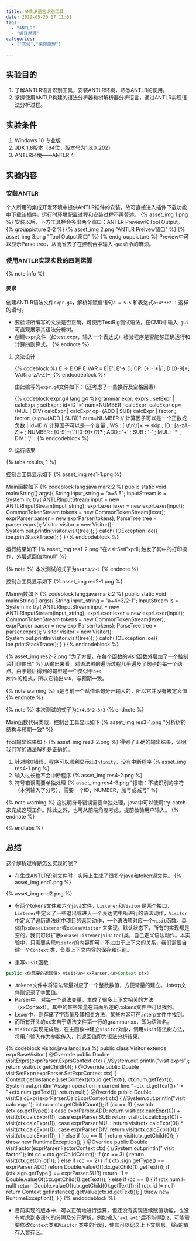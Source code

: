 ```yaml
---
title: ANTLR语言识别工具 
date: 2019-05-20 17:11:01 
tags:
  - "ANTLR"
  - "编译原理"
categories:
  - ["实验","编译原理"]

---
```


## 实验目的

1. 了解ANTLR语言识别工具，安装ANTLR环境，熟悉ANTLR的使用。
2. 掌握使用ANTLR构建的语法分析器和树解析器分析语言，通过ANTLR实现语法分析过程。

<!-- more -->

## 实验条件

1. Windows 10 专业版
2. JDK 1.8版本（64位，版本号为1.8.0_202）
3. ANTLR环境——ANTLR 4

## 实验内容

### 安装ANTLR

个人所用的集成开发环境中提供ANTLR插件的安装，故可直接进入插件下载功能中下载该插件。运行时环境配置过程和安装过程不再赘述。 {% asset_img 1.png %} 安装以后，下方工具栏会多出两个窗口：ANTLR
Preview和Tool Output。 {% grouppicture 2-2 %} {% asset_img 2.png "ANTLR Preivew窗口" %} {% asset_img 3.png "Tool Output窗口"
%} {% endgrouppicture %} Preview中可以显示Parse tree，从而省去了在控制台中输入`-gui`命令的麻烦。

### 使用ANTLR实现实数的四则运算

{% note info %}

#### 要求

创建ANTLR语法文件`expr.g4`，解析如赋值语句`a = 5.5` 和表达式`a+4*3÷2-1` 这样的语句。

- 要验证所编写的文法是否正确，可使用TestRig测试语法，在CMD中输入<code>-gui</code>可直观展示其语法分析树。
- 创建expr文件（如test.expr，输入一个表达式）检验程序是否能够正确运行和计算四则算式。 {% endnote %}

1. 文法设计

   {% codeblock %} E -> E OP E|VAR = E|E'; E'-> D; OP: [+|-|*|/]; D:[0-9]+; VAR:[a-zA-Z]+; {% endcodeblock %}

   由此编写的`expr.g4`文件如下：（还考虑了一些换行及空格因素）

   {% codeblock expr.g4 lang:g4 %} grammar expr; exprs : setExpr | calcExpr ; setExpr : id=ID '=' num=NUMBER ; calcExpr:
   calcExpr op=(MUL | DIV) calcExpr | calcExpr op=(ADD | SUB) calcExpr | factor ; factor: (sign=(ADD | SUB))? num=NUMBER
   // 计算因子可以是一个正数或负数 | id=ID // 计算因子可以是一个变量 ; WS : [ \t\n\r]+ -> skip ; ID : [a-zA-Z]+ ; NUMBER : [0-9]+('.'([0-9]+)?)?
   ; ADD : '+' ; SUB : '-' ; MUL : '*' ; DIV : '/' ; {% endcodeblock %}

2. 运行结果

{% tabs results, 1 %}
<!-- tab 赋值语句 -->
控制台工具显示如下 {% asset_img res1-1.png %}

Main函数如下 {% codeblock lang:java mark:2 %} public static void main(String[] args){ String input_string = "a=5.5";
InputStream is = System.in; try{ ANTLRInputStream input = new ANTLRInputStream(input_string); exprLexer lexer = new
exprLexer(input); CommonTokenStream tokens = new CommonTokenStream(lexer); exprParser parser = new exprParser(tokens);
ParseTree tree = parser.exprs(); Visitor visitor = new Visitor(); System.out.println(visitor.visit(tree)); } catch(
IOException ioe){ ioe.printStackTrace(); } } {% endcodeblock %}

运行结果如下 {% asset_img res1-2.png "在visitSetExpr时触发了其中的打印操作，外层返回值为null" %}
<!-- endtab -->
<!-- tab 不完整的式子 -->
{% note %} 本次测试的式子为`a+4*3/2-1`
{% endnote %}

控制台工具显示如下 {% asset_img res2-1.png %}

Main函数如下 {% codeblock lang:java mark:2 %} public static void main(String[] args){ String input_string = "a+4*3/2-1";
InputStream is = System.in; try{ ANTLRInputStream input = new ANTLRInputStream(input_string); exprLexer lexer = new
exprLexer(input); CommonTokenStream tokens = new CommonTokenStream(lexer); exprParser parser = new exprParser(tokens);
ParseTree tree = parser.exprs(); Visitor visitor = new Visitor(); System.out.println(visitor.visit(tree)); } catch(
IOException ioe){ ioe.printStackTrace(); } } {% endcodeblock %}

{% asset_img res2-2.png "为了方便，在每个函数的visit函数外层加了一个控制台打印输出" %} 从输出来看，对语法树的遍历过程几乎遍及了句子的每一个结点。由于最后得到的句型是一个类似于<code>a+<
数字></code>的格式，所以它输出<code>NaN</code>，与预期一致。

{% note warning %}
`a`是与前一个赋值语句分开输入的，所以它并没有被定义值 {% endnote %}

<!-- endtab -->
<!-- tab 一个正常的运算式 -->
{% note %} 本次测试的式子为`1+4.5*2-3/3`
{% endnote %}

Main函数代码类似，控制台工具显示如下 {% asset_img res3-1.png "分析树的结构与预期一致" %}

代码输出结果如下 {% asset_img res3-2.png %} 得到了正确的输出结果，证明我们写的语法解析是正确的。

<!-- endtab -->
<!-- tab 异常处理 -->

1. 针对除0错误，程序可以顺利显示出`Infinity`，没有中断程序 {% asset_img res4-1.png %}
2. 输入过长也不会中断程序 {% asset_img res4-2.png %}
3. 符号错误需要单独处理 {% asset_img res4-3.png "报错：不被识别的字符（本例输入了分号），需要一个ID，NUMBER，加号或减号" %}

{% note warning %} 这说明符号错误需要单独处理，java中可以使用try-catch来完成这项工作。除此之外，也可从前端角度考虑，提前检验用户输入。 {% endnote %}
<!-- endtab -->
{% endtabs %}

## 总结

这个解析过程是怎么实现的呢？

* 在生成ANTLR识别文件时，实际上生成了很多个java和token源文件。 {% asset_img end1.png %}

{% asset_img end2.png %}

* 有两个tokens文件和六个java文件，`Listener`和`Visitor`是两个接口，`Listener`中定义了一些退出或进入一个表达式中所进行的语法动作，`Visitor`
  中定义了遍历语法树中项目的返回动作，一个语法项对应一个`visit`函数。具体由`xxBaseListener`或`xxBaseVisitor`
  来实现。默认状态下，所有的实现都是空的，我们可以扩展`xxBase[Listener|Visitor]`类，自己定义语法动作。本实验中，只需要实现`Visitor`的内容即可，不过由于上下文的关系，我们需要自建一个`Context`
  类，负责上下文内容的保存和识别。

* 重写`visit`函数：

```java
public <你需要的返回值> visit<A>(xxParser.<A>Context ctx)
```

* .tokens文件中将语法常量对应了一个整数数值，方便常量的建立。.interp文件则记录了字面值。
* Parser中，对每一个语法变量，生成了很多上下文相关的方法（xxContext）。其中的某些常量在前面所述的.tokens文件中可以找到。
* Lexer中，则存储了字面量及其相关方法，某些内容可在.interp文件中找到。
* 而所有开头的xx来自于语法文件第一行的grammar xx，即为语法名。
* `Visitor`实现完成后，在主函数中建立`visitor`对象，调用`visit`语法树方法，将用户输入作为参数传入，其返回值即为语法分析结果。

{% codeblock visitor.java lang:java %} public class Visitor extends exprBaseVisitor<Double> { @Override public Double
visitExprs(exprParser.ExprsContext ctx) { //System.out.println("visit exprs"); return visit(ctx.getChild(0)); }
@Override public Double visitSetExpr(exprParser.SetExprContext ctx) { Context.getInstance().setContext(ctx.id.getText(),
ctx.num.getText()); System.out.println("Assign operation in current line:"+ctx.id.getText()+" = "+ctx.num.getText());
return null; } @Override public Double visitCalcExpr(exprParser.CalcExprContext ctx) { //System.out.println("visit calc
expr"); int cc = ctx.getChildCount(); if (cc == 3) { switch (ctx.op.getType()) { case exprParser.ADD:
return visit(ctx.calcExpr(0)) + visit(ctx.calcExpr(1)); case exprParser.SUB:
return visit(ctx.calcExpr(0)) - visit(ctx.calcExpr(1)); case exprParser.MUL:
return visit(ctx.calcExpr(0)) * visit(ctx.calcExpr(1)); case exprParser.DIV:
return visit(ctx.calcExpr(0)) / visit(ctx.calcExpr(1)); } } else if (cc == 1) { return visit(ctx.getChild(0)); } throw
new RuntimeException(); } @Override public Double visitFactor(exprParser.FactorContext ctx) { //System.out.println("
visit factor"); int cc = ctx.getChildCount(); if (cc == 3) { return visit(ctx.getChild(1)); } else if (cc == 2) { if (
ctx.sign.getType() == exprParser.ADD)
return Double.valueOf(ctx.getChild(1).getText()); if (ctx.sign.getType() == exprParser.SUB)
return -1 * Double.valueOf(ctx.getChild(1).getText()); } else if (cc == 1) { if (ctx.num != null)
return Double.valueOf(ctx.getChild(0).getText()); if (ctx.id != null)
return Context.getInstance().getValue(ctx.id.getText()); } throw new RuntimeException(); } } {% endcodeblock %}

* 目前实现的版本中，可以正确地进行运算，但还没有实现连续赋值功能，也没有考虑到多语句的分隔及分开解析，例如输入`"a=1 a+1"`后不能得到`2`，可能需要修改`Context`类和`Visitor`
  类中的代码，使其可以记录上下文信息，将`a`的值存入暂存区。
